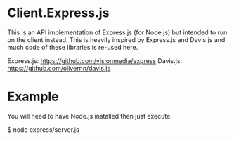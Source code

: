 
# Client.Express.js
  
  This is an API implementation of Express.js (for Node.js) but intended to run on the client instead. This is heavily inspired by Express.js and Davis.js and much code of these libraries is re-used here.
  
  Express.js: https://github.com/visionmedia/express
  Davis.js: https://github.com/olivernn/davis.js
  
# Example

  You will need to have Node.js installed then just execute:
  
  $ node express/server.js
  
  